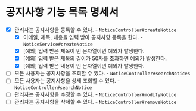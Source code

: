 # 공지사항 기능 목록 명세서

* [x] 관리자는 공지사항을 등록할 수 있다. - `NoticeController#createNotice`
  * [x] 이메일, 제목, 내용을 입력 받아 공지사항 등록을 한다. - `NoticeService#createNotice`
  * [x] [예외] 입력 받은 제목이 빈 문자열이면 예외가 발생한다.
  * [x] [예외] 입력 받은 제목의 길이가 50자를 초과하면 예외가 발생한다.
  * [x] [예외] 입력 받은 내용이 빈 문자열이면 예외가 발생한다.
* [ ] 모든 사용자는 공지사항을 조회할 수 있다. - `NoticeController#searchNotices`
* [ ] 모든 사용자는 공지사항을 상세 조회할 수 있다. - `NoticeController#searchNotice`
* [ ] 관리자는 공지사항을 수정할 수 있다. - `NoticeController#modifyNotice`
* [ ] 관리자는 공지사항을 삭제할 수 있다. - `NoticeController#removeNotice`